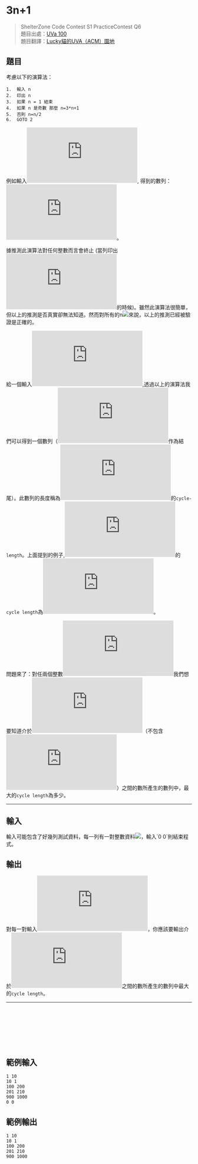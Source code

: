# 3n+1

> ShelterZone Code Contest S1 PracticeContest Q6<br>
> 題目出處：[UVa 100](https://onlinejudge.org/index.php?option=onlinejudge&Itemid=8&page=show_problem&problem=36)<br>
> 題目翻譯：[Lucky貓的UVA（ACM）園地](http://luckycat.kshs.kh.edu.tw)<br>

## 題目

考慮以下的演算法：
```
1.  輸入 n
2.  印出 n
3.  如果 n = 1 結束
4.  如果 n 是奇數 那麼 n=3*n+1
5.  否則 n=n/2
6.  GOTO 2
```
例如輸入![](https://latex.codecogs.com/svg.latex?22), 得到的數列：![](https://latex.codecogs.com/svg.latex?22,11,34,17,52,26,13,40,20,10,5,16,8,4,2,1)。

據推測此演算法對任何整數而言會終止 (當列印出![](https://latex.codecogs.com/svg.latex?1)的時候)。雖然此演算法很簡單，但以上的推測是否真實卻無法知道。然而對所有的n![](https://latex.codecogs.com/svg.latex?n%20(0%20\le%20n%20\le%201,000,000))來說，以上的推測已經被驗證是正確的。 

給一個輸入![](https://latex.codecogs.com/svg.latex?n),透過以上的演算法我們可以得到一個數列（![](https://latex.codecogs.com/svg.latex?1)作為結尾）。此數列的長度稱為![](https://latex.codecogs.com/svg.latex?n)的`cycle-length`。上面提到的例子,![](https://latex.codecogs.com/svg.latex?22)的`cycle length`為![](https://latex.codecogs.com/svg.latex?16)。

問題來了：對任兩個整數![](https://latex.codecogs.com/svg.latex?i,j)我們想要知道介於![](https://latex.codecogs.com/svg.latex?i,j)（不包含![](https://latex.codecogs.com/svg.latex?i,j)）之間的數所產生的數列中，最大的`cycle length`為多少。

---

## 輸入
輸入可能包含了好幾列測試資料，每一列有一對整數資料![](https://latex.codecogs.com/svg.latex?i,j%20(0%20\le%20i,j%20\le%201,000,000))，輸入`0 0`則結束程式。
## 輸出
對每一對輸入![](https://latex.codecogs.com/svg.latex?i,j)，你應該要輸出介於![](https://latex.codecogs.com/svg.latex?i,j)之間的數所產生的數列中最大的`cycle length`。

---

<br>
<br>
<br>
<br>
<br>
<br>

## 範例輸入
```
1 10
10 1
100 200
201 210
900 1000
0 0
```

## 範例輸出
```
1 10
10 1
100 200
201 210
900 1000
```


